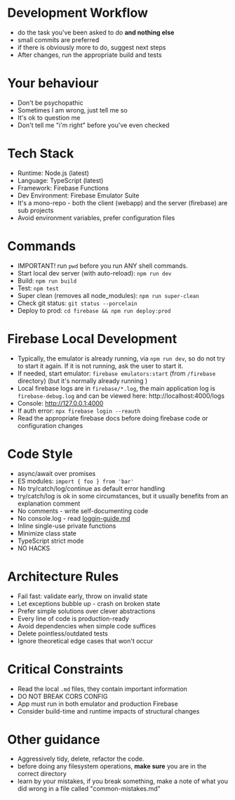 # Development Workflow
- do the task you've been asked to do **and nothing else**
- small commits are preferred
- if there is obviously more to do, suggest next steps
- After changes, run the appropriate build and tests

# Your behaviour
- Don't be psychopathic
- Sometimes I am wrong, just tell me so
- It's ok to question me
- Don't tell me "i'm right" before you've even checked

# Tech Stack
- Runtime: Node.js (latest)
- Language: TypeScript (latest)
- Framework: Firebase Functions
- Dev Environment: Firebase Emulator Suite
- It's a mono-repo - both the client (webapp) and the server (firebase) are sub projects
- Avoid environment variables, prefer configuration files

# Commands
- IMPORTANT! run `pwd` before you run ANY shell commands.
- Start local dev server (with auto-reload): `npm run dev`
- Build: `npm run build`
- Test: `npm test`
- Super clean (removes all node_modules): `npm run super-clean`
- Check git status: `git status --porcelain`
- Deploy to prod: `cd firebase && npm run deploy:prod`

# Firebase Local Development
- Typically, the emulator is already running, via `npm run dev`, so do not try to start it again. If it is not running, ask the user to start it.
- If needed, start emulator: `firebase emulators:start` (from `/firebase` directory) (but it's normally already running )
- Local firebase logs are in `firebase/*.log`, the main application log is `firebase-debug.log` and can be viewed here: http://localhost:4000/logs
- Console: http://127.0.0.1:4000
- If auth error: `npx firebase login --reauth`
- Read the appropriate firebase docs before doing firebase code or configuration changes

# Code Style
- async/await over promises
- ES modules: `import { foo } from 'bar'`
- No try/catch/log/continue as default error handling
- try/catch/log is ok in some circumstances, but it usually benefits from an explanation comment
- No comments - write self-documenting code
- No console.log - read [loggin-guide.md](docs/loggin-guide.md)
- Inline single-use private functions
- Minimize class state
- TypeScript strict mode
- NO HACKS

# Architecture Rules
- Fail fast: validate early, throw on invalid state
- Let exceptions bubble up - crash on broken state
- Prefer simple solutions over clever abstractions
- Every line of code is production-ready
- Avoid dependencies when simple code suffices
- Delete pointless/outdated tests
- Ignore theoretical edge cases that won't occur

# Critical Constraints
- Read the local `.md` files, they contain important information
- DO NOT BREAK CORS CONFIG
- App must run in both emulator and production Firebase
- Consider build-time and runtime impacts of structural changes

# Other guidance
- Aggressively tidy, delete, refactor the code.
- before doing any filesystem operations, **make sure** you are in the correct directory
- learn by your mistakes, if you break something, make a note of what you did wrong in a file called "common-mistakes.md"